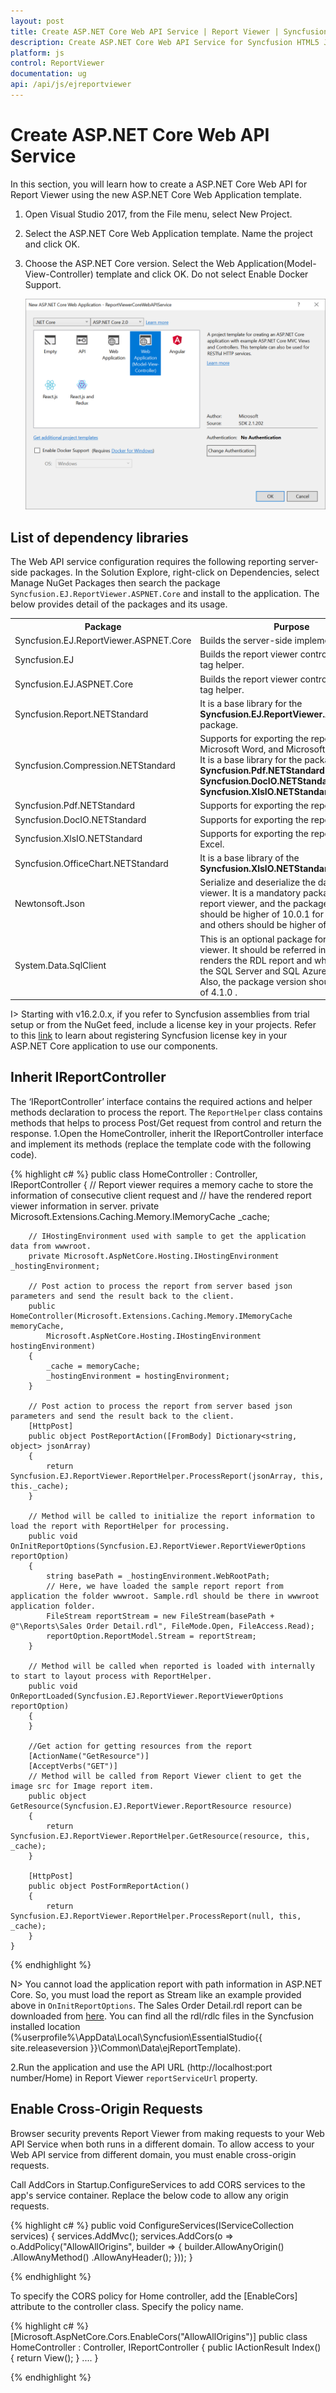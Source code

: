 ```yaml
---
layout: post
title: Create ASP.NET Core Web API Service | Report Viewer | Syncfusion
description: Create ASP.NET Core Web API Service for Syncfusion HTML5 JavaScript Report Viewer to process and render reports.
platform: js
control: ReportViewer
documentation: ug
api: /api/js/ejreportviewer
---
```


# Create ASP.NET Core Web API Service
In this section, you will learn how to create a ASP.NET Core Web API for Report Viewer using the new ASP.NET Core Web Application template.

1.	Open Visual Studio 2017, from the File menu, select New Project. 
2.	Select the ASP.NET Core Web Application template. Name the project and click OK.
3.	Choose the ASP.NET Core version. Select the Web Application(Model-View-Controller) template and click OK. Do not select Enable Docker Support.

    ![Creating a new ASP.NET Core Application Project](images/report-service/aspnet-core-web-application-template.png)

## List of dependency libraries
The Web API service configuration requires the following reporting server-side packages. In the Solution Explore, right-click on Dependencies, select Manage NuGet Packages then search the package `Syncfusion.EJ.ReportViewer.ASPNET.Core` and install to the application. The below provides detail of the packages and its usage.

<table>
<tr>
<th>
Package</th>
<th>
Purpose
</th>
</tr>
<tr>
<td>Syncfusion.EJ.ReportViewer.ASPNET.Core</td>
<td>Builds the server-side implementations.</td>
</tr>
<tr>
<td>Syncfusion.EJ</td>
<td>Builds the report viewer controls with the tag helper.</td>
</tr>
<tr>
<td>Syncfusion.EJ.ASPNET.Core</td>
<td>Builds the report viewer controls with the tag helper.</td>
</tr>
<tr>
<td>Syncfusion.Report.NETStandard</td>
<td>It is a base library for the <b>Syncfusion.EJ.ReportViewer.ASPNET.Core</b> package.</td>
</tr>
<tr>
<td>Syncfusion.Compression.NETStandard</td>
<td>Supports for exporting the report to PDF, Microsoft Word, and Microsoft Excel format. It is a base library for the packages <b>Syncfusion.Pdf.NETStandard</b> , <b>Syncfusion.DocIO.NETStandard</b> and <b>Syncfusion.XlsIO.NETStandard</b>. </td>
</tr>
<tr>
<td>Syncfusion.Pdf.NETStandard</td>
<td>Supports for exporting the report to a PDF.</td>
</tr>
<tr>
<td>Syncfusion.DocIO.NETStandard</td>
<td>Supports for exporting the report to a Word.</td>
</tr>
<tr>
<td>Syncfusion.XlsIO.NETStandard</td>
<td>Supports for exporting the report to an Excel.</td>
</tr>
<tr>
<td>Syncfusion.OfficeChart.NETStandard</td>
<td>It is a base library of the <b>Syncfusion.XlsIO.NETStandard package</b>.</td>
</tr>
<tr>
<td>Newtonsoft.Json</td>
<td>Serialize and deserialize the data for report viewer. It is a mandatory package for the report viewer, and the package version should be higher of 10.0.1 for NET Core 2.0 and others should be higher of 9.0.1.</td>
</tr>
<tr>
<td>System.Data.SqlClient</td>
<td>This is an optional package for the report viewer. It should be referred in project when renders the RDL report and which contains the SQL Server and SQL Azure datasource. Also, the package version should be higher of 4.1.0 . </td>
</tr>
</table>

I> Starting with v16.2.0.x, if you refer to Syncfusion assemblies from trial setup or from the NuGet feed, include a license key in your projects. Refer to this [link](https://help.syncfusion.com/common/essential-studio/licensing/license-key) to learn about registering Syncfusion license key in your ASP.NET Core application to use our components.

## Inherit IReportController
The ‘IReportController’ interface contains the required actions and helper methods declaration to process the report. The `ReportHelper` class contains methods that helps to process Post/Get request from control and return the response. 
1.Open the HomeController, inherit the IReportController interface and implement its methods (replace the template code with the following code).

{% highlight c# %}
    public class HomeController : Controller, IReportController
    {
        // Report viewer requires a memory cache to store the information of consecutive client request and
        // have the rendered report viewer information in server.
        private Microsoft.Extensions.Caching.Memory.IMemoryCache _cache;

        // IHostingEnvironment used with sample to get the application data from wwwroot.
        private Microsoft.AspNetCore.Hosting.IHostingEnvironment _hostingEnvironment;

        // Post action to process the report from server based json parameters and send the result back to the client.
        public HomeController(Microsoft.Extensions.Caching.Memory.IMemoryCache memoryCache,
            Microsoft.AspNetCore.Hosting.IHostingEnvironment hostingEnvironment)
        {
            _cache = memoryCache;
            _hostingEnvironment = hostingEnvironment;
        }

        // Post action to process the report from server based json parameters and send the result back to the client.
        [HttpPost]
        public object PostReportAction([FromBody] Dictionary<string, object> jsonArray)
        {
            return Syncfusion.EJ.ReportViewer.ReportHelper.ProcessReport(jsonArray, this, this._cache);
        }

        // Method will be called to initialize the report information to load the report with ReportHelper for processing.
        public void OnInitReportOptions(Syncfusion.EJ.ReportViewer.ReportViewerOptions reportOption)
        {
            string basePath = _hostingEnvironment.WebRootPath;
            // Here, we have loaded the sample report report from application the folder wwwroot. Sample.rdl should be there in wwwroot application folder.
            FileStream reportStream = new FileStream(basePath + @"\Reports\Sales Order Detail.rdl", FileMode.Open, FileAccess.Read);
            reportOption.ReportModel.Stream = reportStream;
        }

        // Method will be called when reported is loaded with internally to start to layout process with ReportHelper.
        public void OnReportLoaded(Syncfusion.EJ.ReportViewer.ReportViewerOptions reportOption)
        {
        }

        //Get action for getting resources from the report
        [ActionName("GetResource")]
        [AcceptVerbs("GET")]
        // Method will be called from Report Viewer client to get the image src for Image report item.
        public object GetResource(Syncfusion.EJ.ReportViewer.ReportResource resource)
        {
            return Syncfusion.EJ.ReportViewer.ReportHelper.GetResource(resource, this, _cache);
        }

        [HttpPost]
        public object PostFormReportAction()
        {
            return Syncfusion.EJ.ReportViewer.ReportHelper.ProcessReport(null, this, _cache);
        }
    }

{% endhighlight %}

N> You cannot load the application report with path information in ASP.NET Core. So, you must load the report as Stream like an example provided above in `OnInitReportOptions`. The Sales Order Detail.rdl report can be downloaded from [here](http://www.syncfusion.com/downloads/support/directtrac/general/ze/Sales_Order_Detail-1633189686).
You can find all the rdl/rdlc files in the Syncfusion installed location (%userprofile%\AppData\Local\Syncfusion\EssentialStudio\{{ site.releaseversion }}\Common\Data\ejReportTemplate).

2.Run the application and use the API URL (http://localhost:port number/Home) in Report Viewer `reportServiceUrl` property.

## Enable Cross-Origin Requests
Browser security prevents Report Viewer from making requests to your Web API Service when both runs in a different domain. To allow access to your Web API service from different domain, you must enable cross-origin requests.

Call AddCors in Startup.ConfigureServices to add CORS services to the app's service container. Replace the below code to allow any origin requests.

{% highlight c# %}
    public void ConfigureServices(IServiceCollection services)
    {
        services.AddMvc();
        services.AddCors(o => o.AddPolicy("AllowAllOrigins", builder =>
        {
            builder.AllowAnyOrigin()
                    .AllowAnyMethod()
                    .AllowAnyHeader();
        }));
    }

{% endhighlight %}

To specify the CORS policy for Home controller, add the [EnableCors] attribute to the controller class. Specify the policy name.

{% highlight c# %}
    [Microsoft.AspNetCore.Cors.EnableCors("AllowAllOrigins")]
    public class HomeController : Controller, IReportController
    {
        public IActionResult Index()
        {
            return View();
        }
        ....
    }

{% endhighlight %}